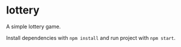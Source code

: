 # lottery

A simple lottery game.

Install dependencies with `npm install` and run project with `npm start`.